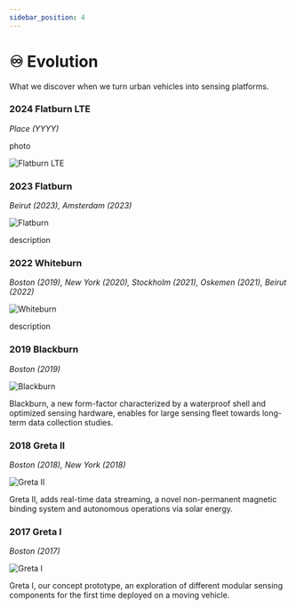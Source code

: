 ```yaml
---
sidebar_position: 4
---
```


# ♾️ Evolution

What we discover when we turn urban vehicles into sensing platforms.

### 2024 Flatburn LTE

_Place (YYYY)_

photo

![Flatburn LTE](@site/static/files/evolution/lte.jpg)

### 2023 Flatburn

_Beirut (2023), Amsterdam (2023)_

![Flatburn](@site/static/files/evolution/flatburn.jpg)

description

### 2022 Whiteburn

_Boston (2019), New York (2020), Stockholm (2021), Oskemen (2021), Beirut (2022)_

![Whiteburn](@site/static/files/evolution/whiteburn.jpg)

description

### 2019 Blackburn

_Boston (2019)_

![Blackburn](@site/static/files/evolution/blackburn.jpg)

Blackburn, a new form-factor characterized by a waterproof shell and optimized sensing hardware, enables for large sensing fleet towards long-term data collection studies.

### 2018 Greta II

_Boston (2018), New York (2018)_

![Greta II](@site/static/files/evolution/greta2.jpg)

Greta II, adds real-time data streaming, a novel non-permanent magnetic binding system and autonomous operations via solar energy.

### 2017 Greta I

_Boston (2017)_

![Greta I](@site/static/files/evolution/greta1.jpg)

Greta I, our concept prototype, an exploration of different modular sensing components for the first time deployed on a moving vehicle.
